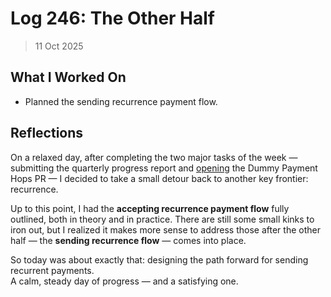 # Log 246: The Other Half

> 11 Oct 2025

## What I Worked On

- Planned the sending recurrence payment flow.

## Reflections

On a relaxed day, after completing the two major tasks of the week — submitting
the quarterly progress report and [opening] the Dummy Payment Hops PR — I
decided to take a small detour back to another key frontier: recurrence.

Up to this point, I had the **accepting recurrence payment flow** fully
outlined, both in theory and in practice. There are still some small kinks to
iron out, but I realized it makes more sense to address those after the other
half — the **sending recurrence flow** — comes into place.

So today was about exactly that: designing the path forward for sending
recurrent payments.  
A calm, steady day of progress — and a satisfying one.

[opening]: https://github.com/lightningdevkit/rust-lightning/pull/4152
